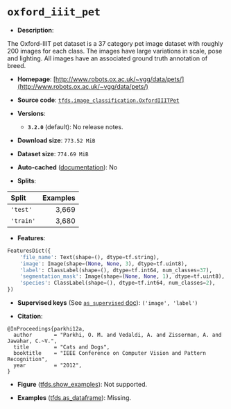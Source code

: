 <div itemscope itemtype="http://schema.org/Dataset">
  <div itemscope itemprop="includedInDataCatalog" itemtype="http://schema.org/DataCatalog">
    <meta itemprop="name" content="TensorFlow Datasets" />
  </div>

  <meta itemprop="name" content="oxford_iiit_pet" />
  <meta itemprop="description" content="The Oxford-IIIT pet dataset is a 37 category pet image dataset with roughly 200&#10;images for each class. The images have large variations in scale, pose and&#10;lighting. All images have an associated ground truth annotation of breed.&#10;&#10;To use this dataset:&#10;&#10;```python&#10;import tensorflow_datasets as tfds&#10;&#10;ds = tfds.load(&#x27;oxford_iiit_pet&#x27;, split=&#x27;train&#x27;)&#10;for ex in ds.take(4):&#10;  print(ex)&#10;```&#10;&#10;See [the guide](https://www.tensorflow.org/datasets/overview) for more&#10;informations on [tensorflow_datasets](https://www.tensorflow.org/datasets).&#10;&#10;" />
  <meta itemprop="url" content="https://www.tensorflow.org/datasets/catalog/oxford_iiit_pet" />
  <meta itemprop="sameAs" content="http://www.robots.ox.ac.uk/~vgg/data/pets/" />
  <meta itemprop="citation" content="@InProceedings{parkhi12a,&#10;  author       = &quot;Parkhi, O. M. and Vedaldi, A. and Zisserman, A. and Jawahar, C.~V.&quot;,&#10;  title        = &quot;Cats and Dogs&quot;,&#10;  booktitle    = &quot;IEEE Conference on Computer Vision and Pattern Recognition&quot;,&#10;  year         = &quot;2012&quot;,&#10;}" />
</div>

# `oxford_iiit_pet`

*   **Description**:

The Oxford-IIIT pet dataset is a 37 category pet image dataset with roughly 200
images for each class. The images have large variations in scale, pose and
lighting. All images have an associated ground truth annotation of breed.

*   **Homepage**:
    [http://www.robots.ox.ac.uk/~vgg/data/pets/](http://www.robots.ox.ac.uk/~vgg/data/pets/)

*   **Source code**:
    [`tfds.image_classification.OxfordIIITPet`](https://github.com/tensorflow/datasets/tree/master/tensorflow_datasets/image_classification/oxford_iiit_pet.py)

*   **Versions**:

    *   **`3.2.0`** (default): No release notes.

*   **Download size**: `773.52 MiB`

*   **Dataset size**: `774.69 MiB`

*   **Auto-cached**
    ([documentation](https://www.tensorflow.org/datasets/performances#auto-caching)):
    No

*   **Splits**:

Split     | Examples
:-------- | -------:
`'test'`  | 3,669
`'train'` | 3,680

*   **Features**:

```python
FeaturesDict({
    'file_name': Text(shape=(), dtype=tf.string),
    'image': Image(shape=(None, None, 3), dtype=tf.uint8),
    'label': ClassLabel(shape=(), dtype=tf.int64, num_classes=37),
    'segmentation_mask': Image(shape=(None, None, 1), dtype=tf.uint8),
    'species': ClassLabel(shape=(), dtype=tf.int64, num_classes=2),
})
```

*   **Supervised keys** (See
    [`as_supervised` doc](https://www.tensorflow.org/datasets/api_docs/python/tfds/load#args)):
    `('image', 'label')`

*   **Citation**:

```
@InProceedings{parkhi12a,
  author       = "Parkhi, O. M. and Vedaldi, A. and Zisserman, A. and Jawahar, C.~V.",
  title        = "Cats and Dogs",
  booktitle    = "IEEE Conference on Computer Vision and Pattern Recognition",
  year         = "2012",
}
```

*   **Figure**
    ([tfds.show_examples](https://www.tensorflow.org/datasets/api_docs/python/tfds/visualization/show_examples)):
    Not supported.

*   **Examples**
    ([tfds.as_dataframe](https://www.tensorflow.org/datasets/api_docs/python/tfds/as_dataframe)):
    Missing.
